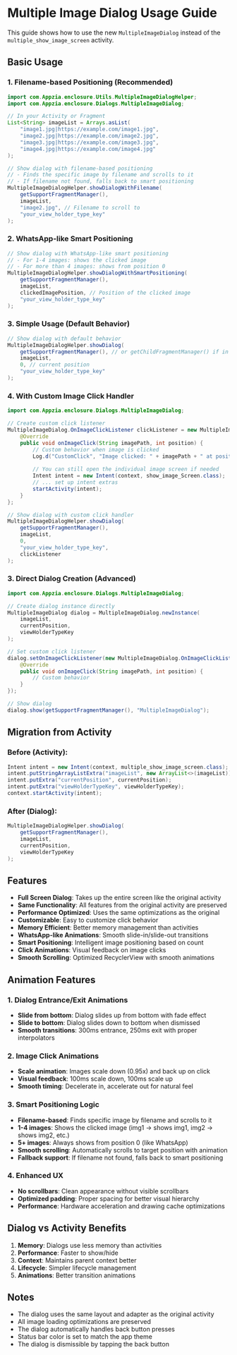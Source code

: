 # Multiple Image Dialog Usage Guide

This guide shows how to use the new `MultipleImageDialog` instead of the `multiple_show_image_screen` activity.

## Basic Usage

### 1. Filename-based Positioning (Recommended)

```java
import com.Appzia.enclosure.Utils.MultipleImageDialogHelper;
import com.Appzia.enclosure.Dialogs.MultipleImageDialog;

// In your Activity or Fragment
List<String> imageList = Arrays.asList(
    "image1.jpg|https://example.com/image1.jpg",
    "image2.jpg|https://example.com/image2.jpg",
    "image3.jpg|https://example.com/image3.jpg",
    "image4.jpg|https://example.com/image4.jpg"
);

// Show dialog with filename-based positioning
// - Finds the specific image by filename and scrolls to it
// - If filename not found, falls back to smart positioning
MultipleImageDialogHelper.showDialogWithFilename(
    getSupportFragmentManager(),
    imageList,
    "image2.jpg", // Filename to scroll to
    "your_view_holder_type_key"
);
```

### 2. WhatsApp-like Smart Positioning

```java
// Show dialog with WhatsApp-like smart positioning
// - For 1-4 images: shows the clicked image
// - For more than 4 images: shows from position 0
MultipleImageDialogHelper.showDialogWithSmartPositioning(
    getSupportFragmentManager(),
    imageList,
    clickedImagePosition, // Position of the clicked image
    "your_view_holder_type_key"
);
```

### 3. Simple Usage (Default Behavior)

```java
// Show dialog with default behavior
MultipleImageDialogHelper.showDialog(
    getSupportFragmentManager(), // or getChildFragmentManager() if in Fragment
    imageList,
    0, // current position
    "your_view_holder_type_key"
);
```

### 4. With Custom Image Click Handler

```java
import com.Appzia.enclosure.Dialogs.MultipleImageDialog;

// Create custom click listener
MultipleImageDialog.OnImageClickListener clickListener = new MultipleImageDialog.OnImageClickListener() {
    @Override
    public void onImageClick(String imagePath, int position) {
        // Custom behavior when image is clicked
        Log.d("CustomClick", "Image clicked: " + imagePath + " at position: " + position);
        
        // You can still open the individual image screen if needed
        Intent intent = new Intent(context, show_image_Screen.class);
        // ... set up intent extras
        startActivity(intent);
    }
};

// Show dialog with custom click handler
MultipleImageDialogHelper.showDialog(
    getSupportFragmentManager(),
    imageList,
    0,
    "your_view_holder_type_key",
    clickListener
);
```

### 3. Direct Dialog Creation (Advanced)

```java
import com.Appzia.enclosure.Dialogs.MultipleImageDialog;

// Create dialog instance directly
MultipleImageDialog dialog = MultipleImageDialog.newInstance(
    imageList,
    currentPosition,
    viewHolderTypeKey
);

// Set custom click listener
dialog.setOnImageClickListener(new MultipleImageDialog.OnImageClickListener() {
    @Override
    public void onImageClick(String imagePath, int position) {
        // Custom behavior
    }
});

// Show dialog
dialog.show(getSupportFragmentManager(), "MultipleImageDialog");
```

## Migration from Activity

### Before (Activity):
```java
Intent intent = new Intent(context, multiple_show_image_screen.class);
intent.putStringArrayListExtra("imageList", new ArrayList<>(imageList));
intent.putExtra("currentPosition", currentPosition);
intent.putExtra("viewHolderTypeKey", viewHolderTypeKey);
context.startActivity(intent);
```

### After (Dialog):
```java
MultipleImageDialogHelper.showDialog(
    getSupportFragmentManager(),
    imageList,
    currentPosition,
    viewHolderTypeKey
);
```

## Features

- **Full Screen Dialog**: Takes up the entire screen like the original activity
- **Same Functionality**: All features from the original activity are preserved
- **Performance Optimized**: Uses the same optimizations as the original
- **Customizable**: Easy to customize click behavior
- **Memory Efficient**: Better memory management than activities
- **WhatsApp-like Animations**: Smooth slide-in/slide-out transitions
- **Smart Positioning**: Intelligent image positioning based on count
- **Click Animations**: Visual feedback on image clicks
- **Smooth Scrolling**: Optimized RecyclerView with smooth animations

## Animation Features

### 1. Dialog Entrance/Exit Animations
- **Slide from bottom**: Dialog slides up from bottom with fade effect
- **Slide to bottom**: Dialog slides down to bottom when dismissed
- **Smooth transitions**: 300ms entrance, 250ms exit with proper interpolators

### 2. Image Click Animations
- **Scale animation**: Images scale down (0.95x) and back up on click
- **Visual feedback**: 100ms scale down, 100ms scale up
- **Smooth timing**: Decelerate in, accelerate out for natural feel

### 3. Smart Positioning Logic
- **Filename-based**: Finds specific image by filename and scrolls to it
- **1-4 images**: Shows the clicked image (img1 → shows img1, img2 → shows img2, etc.)
- **5+ images**: Always shows from position 0 (like WhatsApp)
- **Smooth scrolling**: Automatically scrolls to target position with animation
- **Fallback support**: If filename not found, falls back to smart positioning

### 4. Enhanced UX
- **No scrollbars**: Clean appearance without visible scrollbars
- **Optimized padding**: Proper spacing for better visual hierarchy
- **Performance**: Hardware acceleration and drawing cache optimizations

## Dialog vs Activity Benefits

1. **Memory**: Dialogs use less memory than activities
2. **Performance**: Faster to show/hide
3. **Context**: Maintains parent context better
4. **Lifecycle**: Simpler lifecycle management
5. **Animations**: Better transition animations

## Notes

- The dialog uses the same layout and adapter as the original activity
- All image loading optimizations are preserved
- The dialog automatically handles back button presses
- Status bar color is set to match the app theme
- The dialog is dismissible by tapping the back button
